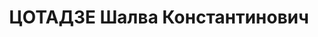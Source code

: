 ---
title: ЦОТАДЗЕ Шалва Константинович
description: "Род. в 1904, г. Тбилиси, грузин. Род занятий: до ареста директор Научно-исследовательского\
  \ института сооружения. По образованию инженер-строитель. \n  Осужден Тройкой при\
  \ НКВД ГССР 31.12.1937. Мера наказания: 10 лет заключения в ИТЛ. Срок считать с\
  \ 30/08-37г"
---